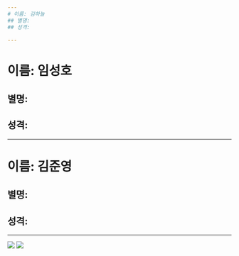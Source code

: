 ```yaml
---
# 이름: 김하늘
## 별명:
## 성격:

---
```

# 이름: 임성호
## 별명:
## 성격:

---
# 이름: 김준영
## 별명:
## 성격:

---
<img src="http://cdnweb01.wikitree.co.kr/webdata/editor/201810/01/img_20181001105332_9c73fcd8.jpg"></img>
<img src=http://pds.joins.com/news/component/htmlphoto_mmdata/201810/03/797cb2a4-5b62-4f20-b5dd-4f72113920b6.jpg></img>
